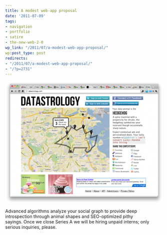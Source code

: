 ```yaml
---
title: A modest web-app proposal
date: '2011-07-09'
tags:
- navigation
- portfolio
- satire
- the-new-web-2-0
wp_link: "/2011/07/a-modest-web-app-proposal/"
wp:post_type: post
redirects:
- "/2011/07/a-modest-web-app-proposal/"
- "/?p=2731"
---
```


[ ![](2011-07-09-A-modest-web-app-proposal/datastrology-browser-600x463.png "datastrology-browser") ](2011-07-09-A-modest-web-app-proposal/datastrology-browser.png)

Advanced algorithms analyze your social graph to provide deep introspection through animal shapes and SEO-optimized pithy sayings. Once we close Series A we will be hiring unpaid interns; only serious inquiries, please.

